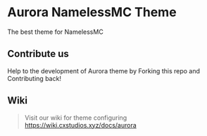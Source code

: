 # Aurora NamelessMC Theme
The best theme for NamelessMC

## Contribute us
Help to the development of Aurora theme by Forking this repo and Contributing back!

## Wiki
> Visit our wiki for theme configuring https://wiki.cxstudios.xyz/docs/aurora
